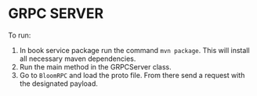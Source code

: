 # GRPC SERVER 

To run: 

1. In book service package run the command `mvn package`. This will install all necessary maven dependencies. 
2. Run the main method in the GRPCServer class. 
3. Go to `BloomRPC` and load the proto file. From there send a request with the designated payload. 